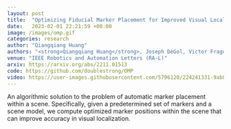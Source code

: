```yaml
---
layout: post
title:  "Optimizing Fiducial Marker Placement for Improved Visual Localization"
date:   2023-02-01 22:21:59 +00:00
image: /images/omp.gif
categories: research
author: "Qiangqiang Huang"
authors: "<strong>Qiangqiang Huang</strong>, Joseph DeGol, Victor Fragoso, Sudipta N. Sinha, John J. Leonard"
venue: "IEEE Robotics and Automation Letters (RA-L)"
arxiv: https://arxiv.org/abs/2211.01513
code: https://github.com/doublestrong/OMP
video: https://user-images.githubusercontent.com/5796120/224241331-9ab8705b-3676-4709-9e3e-f26a33c1486a.mov
---
```


An algorithmic solution to the problem of automatic marker placement within a scene. Specifically, given a predetermined set of markers and a scene model, we compute optimized marker positions within the scene that can improve accuracy in visual localization.

